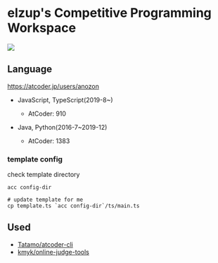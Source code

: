 # elzup's Competitive Programming Workspace
![](https://img.shields.io/badge/-TypeScript-007ACC.svg?logo=typescript&style=flat)

## Language

https://atcoder.jp/users/anozon

- JavaScript, TypeScript(2019-8\~)

  - AtCoder: 910

- Java, Python(2016-7\~2019-12)

  - AtCoder: 1383

### template config

check template directory

```
acc config-dir
```

```
# update template for me
cp template.ts `acc config-dir`/ts/main.ts
```

## Used

- [Tatamo/atcoder\-cli](https://github.com/Tatamo/atcoder-cli)
- [kmyk/online\-judge\-tools](https://github.com/kmyk/online-judge-tools)
